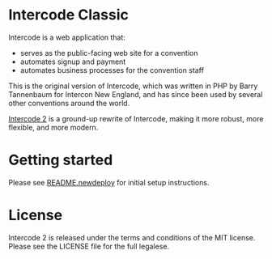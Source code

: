 # Intercode Classic

Intercode is a web application that:

* serves as the public-facing web site for a convention
* automates signup and payment
* automates business processes for the convention staff

This is the original version of Intercode, which was written in PHP by Barry Tannenbaum for Intercon New England, and has 
since been used by several other conventions around the world.

[Intercode 2](https://github.com/neinteractiveliterature/intercode) is a ground-up rewrite of Intercode, making it more 
robust, more flexible, and more modern.

# Getting started

Please see [README.newdeploy](https://github.com/neinteractiveliterature/intercode-classic/blob/master/README.newdeploy) for
initial setup instructions.

# License

Intercode 2 is released under the terms and conditions of the MIT license.  Please see the LICENSE file for the full legalese.

